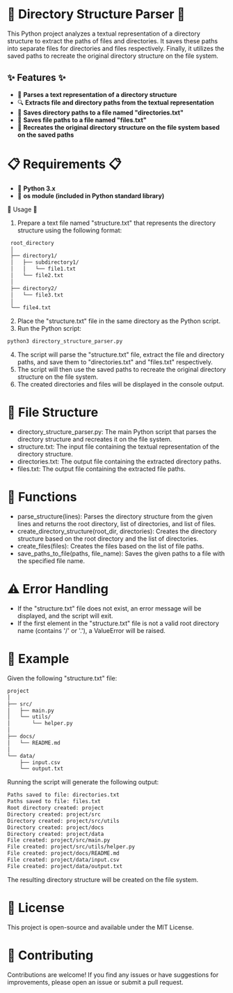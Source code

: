 # 📂 Directory Structure Parser 📂

This Python project analyzes a textual representation of a directory structure to extract the paths of files and directories. It saves these paths into separate files for directories and files respectively. Finally, it utilizes the saved paths to recreate the original directory structure on the file system.

## ✨ Features ✨

- 📄 **Parses a text representation of a directory structure**
- 🔍 **Extracts file and directory paths from the textual representation**
- 📁 **Saves directory paths to a file named "directories.txt"**
- 📄 **Saves file paths to a file named "files.txt"**
- 🌳 **Recreates the original directory structure on the file system based on the saved paths**

# 📋 Requirements 📋

- 🐍 **Python 3.x**
- 📂 **os module (included in Python standard library)**

🚀 Usage 🚀

1. Prepare a text file named "structure.txt" that represents the directory structure using the following format:

```bash
 root_directory
 │
 ├── directory1/
 │   ├── subdirectory1/
 │   │   └── file1.txt
 │   └── file2.txt
 │
 ├── directory2/
 │   └── file3.txt
 │
 └── file4.txt
```

2. Place the "structure.txt" file in the same directory as the Python script.
3. Run the Python script:

```bash
python3 directory_structure_parser.py
```

4. The script will parse the "structure.txt" file, extract the file and directory paths, and save them to "directories.txt" and "files.txt" respectively.
5. The script will then use the saved paths to recreate the original directory structure on the file system.
6. The created directories and files will be displayed in the console output.

# 📂 File Structure

 - directory_structure_parser.py: The main Python script that parses the directory structure and recreates it on the file system.
 - structure.txt: The input file containing the textual representation of the directory structure.
 - directories.txt: The output file containing the extracted directory paths.
 - files.txt: The output file containing the extracted file paths.

# 🔧 Functions

 - parse_structure(lines): Parses the directory structure from the given lines and returns the root directory, list of directories, and list of files.
 - create_directory_structure(root_dir, directories): Creates the directory structure based on the root directory and the list of directories.
 - create_files(files): Creates the files based on the list of file paths.
 - save_paths_to_file(paths, file_name): Saves the given paths to a file with the specified file name.

# ⚠️ Error Handling

- If the "structure.txt" file does not exist, an error message will be displayed, and the script will exit.
- If the first element in the "structure.txt" file is not a valid root directory name (contains '/' or '.'), a ValueError will be raised.

# 📝 Example

Given the following "structure.txt" file:

```bash
project
│
├── src/
│   ├── main.py
│   └── utils/
│       └── helper.py
│
├── docs/
│   └── README.md
│
└── data/
    ├── input.csv
    └── output.txt
```

Running the script will generate the following output:

```bash
Paths saved to file: directories.txt
Paths saved to file: files.txt
Root directory created: project
Directory created: project/src
Directory created: project/src/utils
Directory created: project/docs
Directory created: project/data
File created: project/src/main.py
File created: project/src/utils/helper.py
File created: project/docs/README.md
File created: project/data/input.csv
File created: project/data/output.txt
```

The resulting directory structure will be created on the file system.

# 📜 License

This project is open-source and available under the MIT License.

# 🤝 Contributing

Contributions are welcome! If you find any issues or have suggestions for improvements, please open an issue or submit a pull request.
